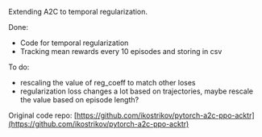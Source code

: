 
Extending A2C to temporal regularization.

Done:
- Code for temporal regularization
- Tracking mean rewards every 10 episodes and storing in csv

To do:
- rescaling the value of reg_coeff to match other loses
- regularization loss changes a lot based on trajectories, maybe rescale the value based on episode length?


Original code repo: [https://github.com/ikostrikov/pytorch-a2c-ppo-acktr](https://github.com/ikostrikov/pytorch-a2c-ppo-acktr)